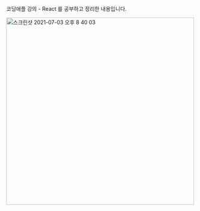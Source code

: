 코딩애플 강의 - React 를 공부하고 정리한 내용입니다.
</br>

<img width="500" alt="스크린샷 2021-07-03 오후 8 40 03" src="https://user-images.githubusercontent.com/65941186/124353056-ff0c2080-dc3e-11eb-9edf-45cf36b118b1.png">

